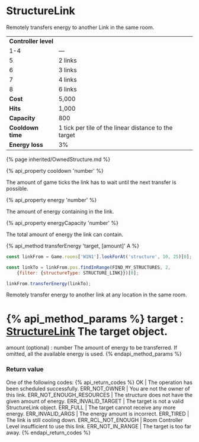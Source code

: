 # StructureLink

<img src="img/link.png" alt="" align="right" /> 

Remotely transfers energy to another Link in the same room.

<table class="table gameplay-info">
    <tbody>
    <tr>
        <td colspan="2"><strong>Controller level</strong></td>
    </tr>
    <tr>
        <td>1-4</td>
        <td>—</td>
    </tr>
    <tr>
        <td>5</td>
        <td>2 links</td>
    </tr>
    <tr>
        <td>6</td>
        <td>3 links</td>
    </tr>
    <tr>
        <td>7</td>
        <td>4 links</td>
    </tr>
    <tr>
        <td>8</td>
        <td>6 links</td>
    </tr>
    <tr>
        <td><strong>Cost</strong></td>
        <td>5,000</td>
    </tr>
    <tr>
        <td><strong>Hits</strong></td>
        <td>1,000</td>
    </tr>
    <tr>
        <td><strong>Capacity</strong></td>
        <td>800</td>
    </tr>
    <tr>
        <td><strong>Cooldown time</strong></td>
        <td>1 tick per tile of the linear distance to the target</td>
    </tr>
    <tr>
        <td><strong>Energy loss</strong></td>
        <td>3%</td>
    </tr>
    </tbody>
</table>

{% page inherited/OwnedStructure.md %}


{% api_property cooldown 'number' %}



The amount of game ticks the link has to wait until the next transfer is possible.



{% api_property energy 'number' %}



The amount of energy containing in the link.



{% api_property energyCapacity 'number' %}



The total amount of energy the link can contain.



{% api_method transferEnergy 'target, [amount]' A %}

```javascript
const linkFrom = Game.rooms['W1N1'].lookForAt('structure', 10, 25)[0];

const linkTo = linkFrom.pos.findInRange(FIND_MY_STRUCTURES, 2,
    {filter: {structureType: STRUCTURE_LINK}})[0];

linkFrom.transferEnergy(linkTo);
```

Remotely transfer energy to another link at any location in the same room.

{% api_method_params %}
target : <a href="#StructureLink">StructureLink</a>
The target object.
===
amount (optional) : number
The amount of energy to be transferred. If omitted, all the available energy is used.
{% endapi_method_params %}


### Return value

One of the following codes:
{% api_return_codes %}
OK | The operation has been scheduled successfully.
ERR_NOT_OWNER | You are not the owner of this link.
ERR_NOT_ENOUGH_RESOURCES | The structure does not have the given amount of energy.
ERR_INVALID_TARGET | The target is not a valid StructureLink object.
ERR_FULL | The target cannot receive any more energy.
ERR_INVALID_ARGS | The energy amount is incorrect.
ERR_TIRED | The link is still cooling down.
ERR_RCL_NOT_ENOUGH | Room Controller Level insufficient to use this link.
ERR_NOT_IN_RANGE | The target is too far away.
{% endapi_return_codes %}


